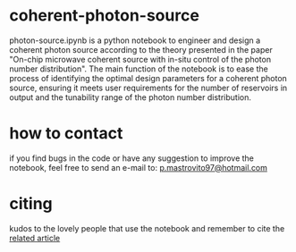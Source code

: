 # coherent-photon-source

photon-source.ipynb is a python notebook to engineer and design a coherent photon source according to the theory presented in the paper "On-chip microwave coherent source with in-situ control of the photon number distribution". The main function of the notebook is to ease the process of identifying the optimal design parameters for a coherent photon source, ensuring it meets user requirements for the number of reservoirs in output and the tunability range of the photon number distribution.

# how to contact

if you find bugs in the code or have any suggestion to improve the notebook, feel free to send an e-mail to: p.mastrovito97@hotmail.com

# citing

kudos to the lovely people that use the notebook and remember to cite the [related article](https://arxiv.org/abs/2406.10597)  

